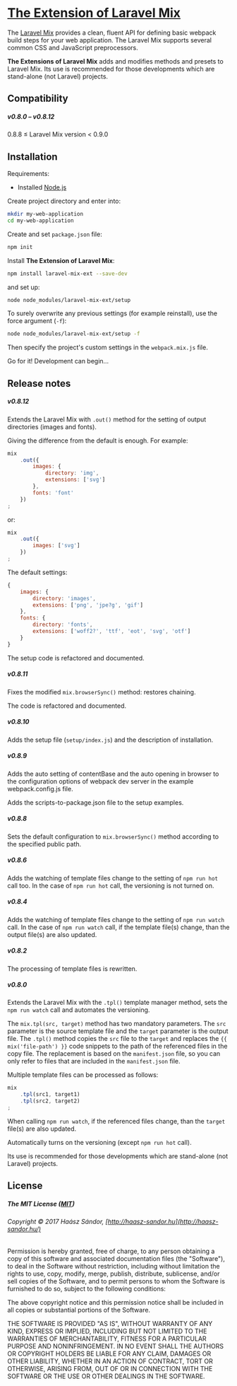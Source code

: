 # [The Extension of Laravel Mix](https://gitlab.com/haasz/laravel-mix-ext)

The [Laravel Mix](https://github.com/JeffreyWay/laravel-mix) provides a clean, fluent API for defining basic webpack build steps for your web application.
The Laravel Mix supports several common CSS and JavaScript preprocessors.

**The Extensions of Laravel Mix** adds and modifies methods and presets to Laravel Mix.
Its use is recommended for those developments which are stand-alone (not Laravel) projects.

## Compatibility

##### v0.8.0 – v0.8.12

0.8.8 &le; Laravel Mix version &lt; 0.9.0

## Installation

Requirements:

- Installed [Node.js](https://nodejs.org/)

Create project directory and enter into:

```bash
mkdir my-web-application
cd my-web-application
```

Create and set `package.json` file:

```bash
npm init
```

Install **The Extension of Laravel Mix**:

```bash
npm install laravel-mix-ext --save-dev
```
and set up:

```bash
node node_modules/laravel-mix-ext/setup
```

To surely overwrite any previous settings (for example reinstall), use the force argument (`-f`):

```bash
node node_modules/laravel-mix-ext/setup -f
```

Then specify the project's custom settings in the `webpack.mix.js` file.

Go for it! Development can begin…

## Release notes

##### v0.8.12

Extends the Laravel Mix with `.out()` method for the setting of output directories (images and fonts).

Giving the difference from the default is enough.
For example:

```js
mix
	.out({
		images: {
			directory: 'img',
			extensions: ['svg']
		},
		fonts: 'font'
	})
;
```

or:

```js
mix
	.out({
		images: ['svg']
	})
;
```

The default settings:

```js
{
	images: {
		directory: 'images',
		extensions: ['png', 'jpe?g', 'gif']
	},
	fonts: {
		directory: 'fonts',
		extensions: ['woff2?', 'ttf', 'eot', 'svg', 'otf']
	}
}
```

The setup code is refactored and documented.

##### v0.8.11

Fixes the modified `mix.browserSync()` method: restores chaining.

The code is refactored and documented.

##### v0.8.10

Adds the setup file (`setup/index.js`) and the description of installation.

##### v0.8.9

Adds the auto setting of contentBase and the auto opening in browser to the configuration options of webpack dev server in the example webpack.config.js file.

Adds the scripts-to-package.json file to the setup examples.

##### v0.8.8

Sets the default configuration to `mix.browserSync()` method according to the specified public path.

##### v0.8.6

Adds the watching of template files change to the setting of `npm run hot` call too.
In the case of `npm run hot` call, the versioning is not turned on.

##### v0.8.4

Adds the watching of template files change to the setting of `npm run watch` call.
In the case of `npm run watch` call, if the template file(s) change, than the output file(s) are also updated.

##### v0.8.2

The processing of template files is rewritten.

##### v0.8.0

Extends the Laravel Mix with the `.tpl()` template manager method, sets the `npm run watch` call and automates the versioning.

The `mix.tpl(src, target)` method has two mandatory parameters.
The `src` parameter is the source template file and the `target` parameter is the output file.
The `.tpl()` method copies the `src` file to the `target` and replaces the `{{ mix('file-path') }}` code snippets to the path of the referenced files in the copy file.
The replacement is based on the `manifest.json` file, so you can only refer to files that are included in the `manifest.json` file.

Multiple template files can be processed as follows:

```js
mix
	.tpl(src1, target1)
	.tpl(src2, target2)
;
```

When calling `npm run watch`, if the referenced files change, than the `target` file(s) are also updated.

Automatically turns on the versioning (except `npm run hot` call).

Its use is recommended for those developments which are stand-alone (not Laravel) projects.

## License

##### The MIT License ([MIT](https://opensource.org/licenses/MIT))

###### Copyright © 2017 Haász Sándor, [http://haasz-sandor.hu](http://haasz-sandor.hu/)

Permission is hereby granted, free of charge, to any person obtaining a copy of this software and associated documentation files (the "Software"), to deal in the Software without restriction, including without limitation the rights to use, copy, modify, merge, publish, distribute, sublicense, and/or sell copies of the Software, and to permit persons to whom the Software is furnished to do so, subject to the following conditions:

The above copyright notice and this permission notice shall be included in all copies or substantial portions of the Software.

THE SOFTWARE IS PROVIDED "AS IS", WITHOUT WARRANTY OF ANY KIND, EXPRESS OR IMPLIED, INCLUDING BUT NOT LIMITED TO THE WARRANTIES OF MERCHANTABILITY, FITNESS FOR A PARTICULAR PURPOSE AND NONINFRINGEMENT. IN NO EVENT SHALL THE AUTHORS OR COPYRIGHT HOLDERS BE LIABLE FOR ANY CLAIM, DAMAGES OR OTHER LIABILITY, WHETHER IN AN ACTION OF CONTRACT, TORT OR OTHERWISE, ARISING FROM, OUT OF OR IN CONNECTION WITH THE SOFTWARE OR THE USE OR OTHER DEALINGS IN THE SOFTWARE.
